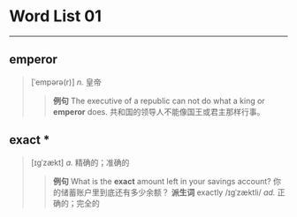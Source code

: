 # Word List 01

---

## emperor

> \[ˈempərə\(r\)\] _n._ 皇帝
> 
> > **例句** 
> > The executive of a republic can not do what a king or **emperor** does. 
> > 共和国的领导人不能像国王或君主那样行事。

## exact \*

> \[ɪgˈzækt\] _a._ 精确的；准确的
> 
> > **例句** 
> > What is the **exact** amount left in your savings account? 
> > 你的储蓄账户里到底还有多少余额？ 
> > **派生词** 
> > exactly \/ɪgˈzæktli\/ _ad._ 正确的；完全的

